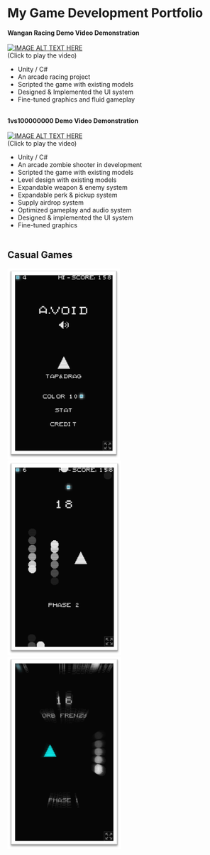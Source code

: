 # My Game Development Portfolio

**Wangan Racing Demo Video Demonstration**<br><br>
[![IMAGE ALT TEXT HERE](https://img.youtube.com/vi/nqhbQj19tRQ/0.jpg)](https://www.youtube.com/watch?v=nqhbQj19tRQ)<br>
(Click to play the video)

-	Unity / C#
-	An arcade racing project
-	Scripted the game with existing models
-	Designed & Implemented the UI system
-	Fine-tuned graphics and fluid gameplay<br><br>

**1vs100000000 Demo Video Demonstration**<br><br>
[![IMAGE ALT TEXT HERE](https://img.youtube.com/vi/nqhbQj19tRQ/0.jpg)](https://www.youtube.com/watch?v=nqhbQj19tRQ)<br>
(Click to play the video)
-	Unity / C#
-	An arcade zombie shooter in development
-	Scripted the game with existing models
-	Level design with existing models
-	Expandable weapon & enemy system 
-	Expandable perk & pickup system
-	Supply airdrop system
-	Optimized gameplay and audio system
-	Designed & implemented the UI system
-	Fine-tuned graphics<br><br>

## Casual Games
![Alt text](screenshots/avoid1.png) ![Alt text](screenshots/avoid2.png) ![Alt text](screenshots/avoid3.png)

